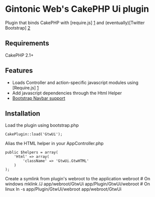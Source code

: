 Gintonic Web's CakePHP Ui plugin
======================

Plugin that binds CakePHP with [require.js] [1] and (eventually)[Twitter Bootstrap] [2]

Requirements
------------
CakePHP 2.1+

Features
--------
* Loads Controller and action-specific javascript modules using [Require.js] [1] 
* Add javascript dependencies through the Html Helper
* [Bootstrap Navbar support](https://github.com/Phillaf/GtwUi/wiki/Bootstrap-Navbars)

Installation
-------------

Load the plugin using bootstrap.php

    CakePlugin::load('GtwUi'); 
    
Alias the HTML helper in your AppController.php

    public $helpers = array(
        'Html' => array(
            'className' => 'GtwUi.GtwHTML'
        )
    );
    
Create a symlink from plugin's webroot to the application webroot
    # On windows
    mklink /J app/webroot/GtwUi app/Plugin/GtwUi/webroot
    # On linux
    ln -s app/Plugin/GtwUi/webroot app/webroot/GtwUi
   
  [1]: http://requirejs.org/            "Requirejs"
  [2]: twitter.github.io/bootstrap/     "Twitter Bootstrap"